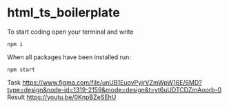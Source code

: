 # html_ts_boilerplate
To start coding open your terminal and write
```
npm i
```

When all packages have been installed run:
```
npm start
```
Task https://www.figma.com/file/unUB1EuovPyjrVZmWpW16E/6MD?type=design&node-id=1319-2159&mode=design&t=yt6uUDTCDZmAoorb-0
Result https://youtu.be/0KnpBZeSEhU
